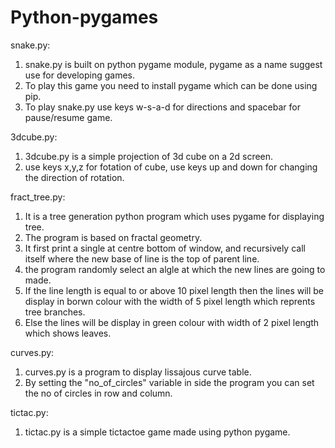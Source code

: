 # Python-pygames
snake.py: 
  1) snake.py is built on python pygame module, pygame as a name suggest use for developing games.
  2) To play this game you need to install pygame which can be done using pip.
  3) To play snake.py use keys w-s-a-d for directions and spacebar for pause/resume game.

3dcube.py:
  1) 3dcube.py is a simple projection of 3d cube on a 2d screen.
  2) use keys x,y,z for fotation of cube, use keys up and down for changing the direction of rotation.

fract_tree.py:
  1) It is a tree generation python program which uses pygame for displaying tree.
  2) The program is based on fractal geometry.
  3) It first print a single at centre bottom of window, and recursively call itself where the new base of line is the top of parent line.
  4) the program randomly select an algle at which the new lines are going to made.
  5) If the line length is equal to or above 10 pixel length then the lines will be display in borwn colour with the width of 5 pixel length which reprents tree branches.
  6) Else the lines will be display in green colour with width of 2 pixel length which shows leaves.

curves.py:
  1) curves.py is a program to display lissajous curve table.
  2) By setting the "no_of_circles" variable in side the program you can set the no of circles in row and column.

tictac.py:
  1) tictac.py is a simple tictactoe game made using python pygame.
